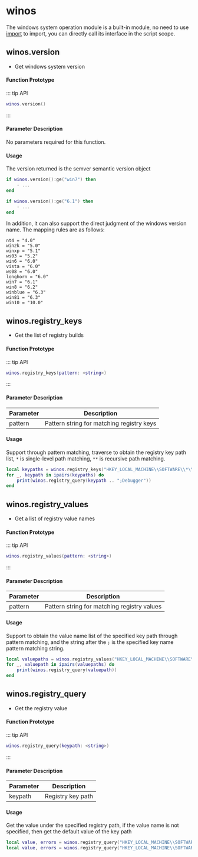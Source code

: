# winos

The windows system operation module is a built-in module, no need to use [import](/api/scripts/builtin-modules/import) to import,
you can directly call its interface in the script scope.

## winos.version

- Get windows system version

#### Function Prototype

::: tip API
```lua
winos.version()
```
:::


#### Parameter Description

No parameters required for this function.

#### Usage

The version returned is the semver semantic version object

```lua
if winos.version():ge("win7") then
    - ...
end

if winos.version():ge("6.1") then
    - ...
end
```

In addition, it can also support the direct judgment of the windows version name. The mapping rules are as follows:

```
nt4 = "4.0"
win2k = "5.0"
winxp = "5.1"
ws03 = "5.2"
win6 = "6.0"
vista = "6.0"
ws08 = "6.0"
longhorn = "6.0"
win7 = "6.1"
win8 = "6.2"
winblue = "6.3"
win81 = "6.3"
win10 = "10.0"
```

## winos.registry_keys

- Get the list of registry builds

#### Function Prototype

::: tip API
```lua
winos.registry_keys(pattern: <string>)
```
:::


#### Parameter Description

| Parameter | Description |
|-----------|-------------|
| pattern | Pattern string for matching registry keys |

#### Usage

Support through pattern matching, traverse to obtain the registry key path list, `*` is single-level path matching, `**` is recursive path matching.

```lua
local keypaths = winos.registry_keys("HKEY_LOCAL_MACHINE\\SOFTWARE\\*\\Windows NT\\*\\CurrentVersion\\AeDebug")
for _, keypath in ipairs(keypaths) do
    print(winos.registry_query(keypath .. ";Debugger"))
end
```

## winos.registry_values

- Get a list of registry value names

#### Function Prototype

::: tip API
```lua
winos.registry_values(pattern: <string>)
```
:::


#### Parameter Description

| Parameter | Description |
|-----------|-------------|
| pattern | Pattern string for matching registry values |

#### Usage

Support to obtain the value name list of the specified key path through pattern matching, and the string after the `;` is the specified key name pattern matching string.

```lua
local valuepaths = winos.registry_values("HKEY_LOCAL_MACHINE\\SOFTWARE\\xx\\AeDebug;Debug*")
for _, valuepath in ipairs(valuepaths) do
    print(winos.registry_query(valuepath))
end
```

## winos.registry_query

- Get the registry value

#### Function Prototype

::: tip API
```lua
winos.registry_query(keypath: <string>)
```
:::


#### Parameter Description

| Parameter | Description |
|-----------|-------------|
| keypath | Registry key path |

#### Usage

Get the value under the specified registry path, if the value name is not specified, then get the default value of the key path

```lua
local value, errors = winos.registry_query("HKEY_LOCAL_MACHINE\\SOFTWARE\\Microsoft\\Windows NT\\CurrentVersion\\AeDebug")
local value, errors = winos.registry_query("HKEY_LOCAL_MACHINE\\SOFTWARE\\Microsoft\\Windows NT\\CurrentVersion\\AeDebug;Debugger")
```
